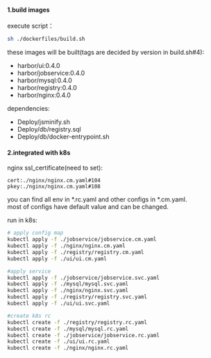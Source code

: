 #### 1.build images
execute script：  
```sh
sh ./dockerfiles/build.sh
```

these images will be built(tags are decided by version in build.sh#4):
- harbor/ui:0.4.0  
- harbor/jobservice:0.4.0  
- harbor/mysql:0.4.0  
- harbor/registry:0.4.0  
- harbor/nginx:0.4.0  
 

dependencies:   
- Deploy/jsminify.sh  
- Deploy/db/registry.sql  
- Deploy/db/docker-entrypoint.sh  

#### 2.integrated with k8s
nginx ssl_certificate(need to set):
```
cert:./nginx/nginx.cm.yaml#104
pkey:./nginx/nginx.cm.yaml#108
```
you can find all env in *.rc.yaml and other configs in *.cm.yaml.    
most of configs have default value and can be changed.  



run in k8s:
```sh
# apply config map
kubectl apply -f ./jobservice/jobservice.cm.yaml
kubectl apply -f ./nginx/nginx.cm.yaml
kubectl apply -f ./registry/registry.cm.yaml
kubectl apply -f ./ui/ui.cm.yaml

#apply service
kubectl apply -f ./jobservice/jobservice.svc.yaml
kubectl apply -f ./mysql/mysql.svc.yaml
kubectl apply -f ./nginx/nginx.svc.yaml
kubectl apply -f ./registry/registry.svc.yaml
kubectl apply -f ./ui/ui.svc.yaml

#create k8s rc
kubectl create -f ./registry/registry.rc.yaml
kubectl create -f ./mysql/mysql.rc.yaml
kubectl create -f ./jobservice/jobservice.rc.yaml
kubectl create -f ./ui/ui.rc.yaml
kubectl create -f ./nginx/nginx.rc.yaml
```

